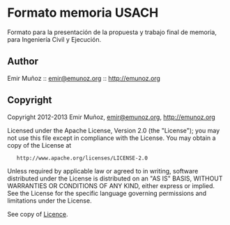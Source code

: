 # Formato memoria USACH

Formato para la presentaci&oacute;n de la propuesta y trabajo final de memoria, para Ingenier&iacute;a Civil y Ejecuci&oacute;n.

## Author

Emir Muñoz :: emir@emunoz.org :: http://emunoz.org

## Copyright

   Copyright 2012-2013 Emir Muñoz, emir@emunoz.org, http://emunoz.org

   Licensed under the Apache License, Version 2.0 (the "License");
   you may not use this file except in compliance with the License.
   You may obtain a copy of the License at

       http://www.apache.org/licenses/LICENSE-2.0

   Unless required by applicable law or agreed to in writing, software
   distributed under the License is distributed on an "AS IS" BASIS,
   WITHOUT WARRANTIES OR CONDITIONS OF ANY KIND, either express or implied.
   See the License for the specific language governing permissions and
   limitations under the License.

See copy of [Licence](https://github.com/emir-munoz/tesis-usach/blob/master/LICENSE).
